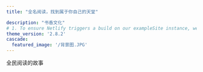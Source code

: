 ```yaml
---
title: "全名阅读，找到属于你自己的天堂"

description: "书香文化"
# 1. To ensure Netlify triggers a build on our exampleSite instance, we need to change a file in the exampleSite directory.
theme_version: '2.8.2'
cascade:
  featured_image: '/背景图.JPG'
---
```

全民阅读的故事
